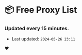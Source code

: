 # :package: Free Proxy List
### Updated every 15 minutes.

- Last updated: `2024-05-26 23:11`

:heart:
